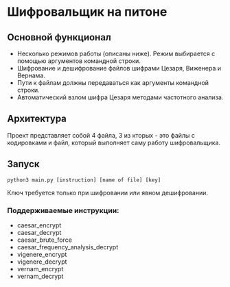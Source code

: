 # Шифровальщик на питоне

## Основной функционал
- Несколько режимов работы (описаны ниже). Режим выбирается с помощью аргументов командной строки.
- Шифрование и дешифрование файлов шифрами Цезаря, Виженера и Вернама.
- Пути к файлам должны передаваться как аргументы командной строки.
- Автоматический взлом шифра Цезаря методами частотного анализа.

## Архитектура
Проект представляет собой 4 файла, 3 из кторых - это файлы с кодировками и файл, который выполняет саму работу шифровальщика.

## Запуск
```
python3 main.py [instruction] [name of file] [key]
```

Ключ требуется только при шифровании или явном дешифровании.

### Поддерживаемые инструкции:
- caesar_encrypt
- caesar_decrypt
- caesar_brute_force
- caesar_frequency_analysis_decrypt
- vigenere_encrypt
- vigenere_decrypt
- vernam_encrypt
- vernam_decrypt
